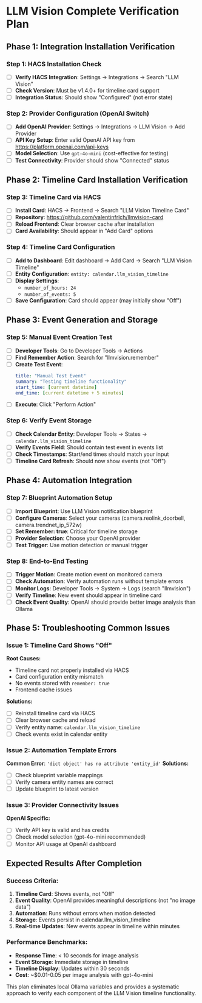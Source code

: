 # LLM Vision Complete Verification Plan

## Phase 1: Integration Installation Verification

### Step 1: HACS Installation Check
- [ ] **Verify HACS Integration**: Settings → Integrations → Search "LLM Vision"
- [ ] **Check Version**: Must be v1.4.0+ for timeline card support
- [ ] **Integration Status**: Should show "Configured" (not error state)

### Step 2: Provider Configuration (OpenAI Switch)
- [ ] **Add OpenAI Provider**: Settings → Integrations → LLM Vision → Add Provider
- [ ] **API Key Setup**: Enter valid OpenAI API key from https://platform.openai.com/api-keys
- [ ] **Model Selection**: Use `gpt-4o-mini` (cost-effective for testing)
- [ ] **Test Connectivity**: Provider should show "Connected" status

## Phase 2: Timeline Card Installation Verification

### Step 3: Timeline Card via HACS
- [ ] **Install Card**: HACS → Frontend → Search "LLM Vision Timeline Card"
- [ ] **Repository**: https://github.com/valentinfrlch/llmvision-card
- [ ] **Reload Frontend**: Clear browser cache after installation
- [ ] **Card Availability**: Should appear in "Add Card" options

### Step 4: Timeline Card Configuration
- [ ] **Add to Dashboard**: Edit dashboard → Add Card → Search "LLM Vision Timeline"
- [ ] **Entity Configuration**: `entity: calendar.llm_vision_timeline`
- [ ] **Display Settings**: 
  - `number_of_hours: 24`
  - `number_of_events: 5`
- [ ] **Save Configuration**: Card should appear (may initially show "Off")

## Phase 3: Event Generation and Storage

### Step 5: Manual Event Creation Test
- [ ] **Developer Tools**: Go to Developer Tools → Actions
- [ ] **Find Remember Action**: Search for "llmvision.remember"
- [ ] **Create Test Event**:
  ```yaml
  title: "Manual Test Event"
  summary: "Testing timeline functionality"
  start_time: [current datetime]
  end_time: [current datetime + 5 minutes]
  ```
- [ ] **Execute**: Click "Perform Action"

### Step 6: Verify Event Storage
- [ ] **Check Calendar Entity**: Developer Tools → States → `calendar.llm_vision_timeline`
- [ ] **Verify Events Field**: Should contain test event in events list
- [ ] **Check Timestamps**: Start/end times should match your input
- [ ] **Timeline Card Refresh**: Should now show events (not "Off")

## Phase 4: Automation Integration

### Step 7: Blueprint Automation Setup
- [ ] **Import Blueprint**: Use LLM Vision notification blueprint
- [ ] **Configure Cameras**: Select your cameras (camera.reolink_doorbell, camera.trendnet_ip_572w)
- [ ] **Set Remember: true**: Critical for timeline storage
- [ ] **Provider Selection**: Choose your OpenAI provider
- [ ] **Test Trigger**: Use motion detection or manual trigger

### Step 8: End-to-End Testing
- [ ] **Trigger Motion**: Create motion event on monitored camera
- [ ] **Check Automation**: Verify automation runs without template errors
- [ ] **Monitor Logs**: Developer Tools → System → Logs (search "llmvision")
- [ ] **Verify Timeline**: New event should appear in timeline card
- [ ] **Check Event Quality**: OpenAI should provide better image analysis than Ollama

## Phase 5: Troubleshooting Common Issues

### Issue 1: Timeline Card Shows "Off"
**Root Causes:**
- Timeline card not properly installed via HACS
- Card configuration entity mismatch
- No events stored with `remember: true`
- Frontend cache issues

**Solutions:**
- [ ] Reinstall timeline card via HACS
- [ ] Clear browser cache and reload
- [ ] Verify entity name: `calendar.llm_vision_timeline`
- [ ] Check events exist in calendar entity

### Issue 2: Automation Template Errors
**Common Error**: `'dict object' has no attribute 'entity_id'`
**Solutions:**
- [ ] Check blueprint variable mappings
- [ ] Verify camera entity names are correct
- [ ] Update blueprint to latest version

### Issue 3: Provider Connectivity Issues
**OpenAI Specific:**
- [ ] Verify API key is valid and has credits
- [ ] Check model selection (gpt-4o-mini recommended)
- [ ] Monitor API usage at OpenAI dashboard

## Expected Results After Completion

### Success Criteria:
1. **Timeline Card**: Shows events, not "Off"
2. **Event Quality**: OpenAI provides meaningful descriptions (not "no image data")
3. **Automation**: Runs without errors when motion detected
4. **Storage**: Events persist in calendar.llm_vision_timeline
5. **Real-time Updates**: New events appear in timeline within minutes

### Performance Benchmarks:
- **Response Time**: < 10 seconds for image analysis
- **Event Storage**: Immediate storage in timeline
- **Timeline Display**: Updates within 30 seconds
- **Cost**: ~$0.01-0.05 per image analysis with gpt-4o-mini

This plan eliminates local Ollama variables and provides a systematic approach to verify each component of the LLM Vision timeline functionality.